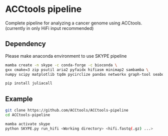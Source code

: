 # ACCtools pipeline

Complete pipeline for analyzing a cancer genome using ACCtools. (currently in only HiFi input recommended)

## Dependency
Please make anaconda environment to use SKYPE pipeline

```bash
mamba create -n skype -c conda-forge -c bioconda \
gxx cmake=3 zip psutil aria2 pyfaidx hifiasm minimap2 sambamba \
numpy scipy matplotlib tqdm pycirclize pandas networkx graph-tool seaborn h5py

pip install juliacall
```

## Example
```bash
git clone https://github.com/ACCtools/ACCtools-pipeline
cd ACCtools-pipeline

mamba activate skype
python SKYPE.py run_hifi <Working directory> <hifi.fastq(.gz) ...>
```